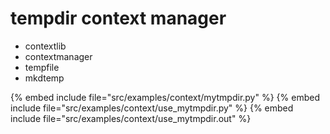 # tempdir context manager

* contextlib
* contextmanager
* tempfile
* mkdtemp

{% embed include file="src/examples/context/mytmpdir.py" %}
{% embed include file="src/examples/context/use_mytmpdir.py" %}
{% embed include file="src/examples/context/use_mytmpdir.out" %}




